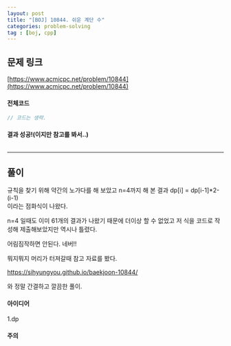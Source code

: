 ```yaml
---
layout: post
title: "[BOJ] 10844. 쉬운 계단 수"
categories: problem-solving
tag : [boj, cpp]
---
```


## 문제 링크<br>
 [https://www.acmicpc.net/problem/10844](https://www.acmicpc.net/problem/10844)<br>

#### 전체코드<br>
```cpp
// 코드는 생략.
```

#### 결과 성공!(이지만 참고를 봐서..)<br>
![]()

---

## 풀이<br>

규칙을 찾기 위해 약간의 노가다를 해 보았고 n=4까지 해 본 결과
dp[i] = dp[i-1]*2-(i-1)  
이라는 점화식이 나왔다. 

n=4 일때도 이미 61개의 결과가 나왔기 때문에 더이상 할 수 없었고 저 식을 코드로 작성해 제출해보았지만 역시나 틀렸다.  

어림짐작하면 안된다. 네버!!  

뭐지뭐지 머리가 터져갈때 참고 자료를 봤다.  

https://sihyungyou.github.io/baekjoon-10844/

와 정말 간결하고 깔끔한 풀이.  



#### 아이디어 <br>
1.dp<br>

#### 주의 <br> 
